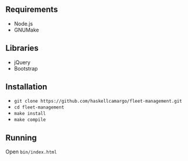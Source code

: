 ## Requirements

- Node.js
- GNUMake

## Libraries

- jQuery
- Bootstrap

## Installation

- `git clone https://github.com/haskellcamargo/fleet-management.git`
- `cd fleet-management`
- `make install`
- `make compile`

## Running

Open `bin/index.html`
